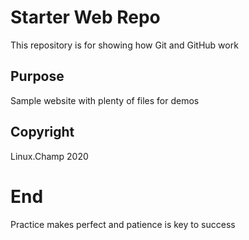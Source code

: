 # Starter Web Repo

This repository is for showing how Git and GitHub work

## Purpose

Sample website with plenty of files for demos

## Copyright 

Linux.Champ 2020

# End

Practice makes perfect and patience is key to success